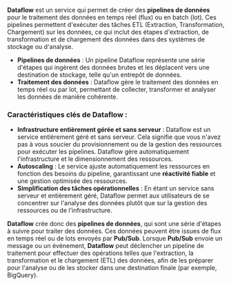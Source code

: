 

**Dataflow** est un service qui permet de créer des **pipelines de données** pour le traitement des données en temps réel (flux) ou en batch (lot). Ces pipelines permettent d'exécuter des tâches ETL (Extraction, Transformation, Chargement) sur les données, ce qui inclut des étapes d'extraction, de transformation et de chargement des données dans des systèmes de stockage ou d'analyse.
- **Pipelines de données** : Un pipeline Dataflow représente une série d'étapes qui ingèrent des données brutes et les déplacent vers une destination de stockage, telle qu'un entrepôt de données.
- **Traitement des données** : Dataflow gère le traitement des données en temps réel ou par lot, permettant de collecter, transformer et analyser les données de manière cohérente.

### **Caractéristiques clés de Dataflow** :

- **Infrastructure entièrement gérée et sans serveur** : Dataflow est un service entièrement géré et sans serveur. Cela signifie que vous n'avez pas à vous soucier du provisionnement ou de la gestion des ressources pour exécuter les pipelines. Dataflow gère automatiquement l'infrastructure et le dimensionnement des ressources.
- **Autoscaling** : Le service ajuste automatiquement les ressources en fonction des besoins du pipeline, garantissant une **réactivité fiable** et une gestion optimisée des ressources.
- **Simplification des tâches opérationnelles** : En étant un service sans serveur et entièrement géré, Dataflow permet aux utilisateurs de se concentrer sur l'analyse des données plutôt que sur la gestion des ressources ou de l'infrastructure.


**Dataflow** crée donc des **pipelines de données**, qui sont une série d'étapes à suivre pour traiter des données. Ces données peuvent être issues de flux en temps réel ou de lots envoyés par **Pub/Sub**. Lorsque **Pub/Sub** envoie un message ou un événement, **Dataflow** peut déclencher un pipeline de traitement pour effectuer des opérations telles que l'extraction, la transformation et le chargement (ETL) des données, afin de les préparer pour l'analyse ou de les stocker dans une destination finale (par exemple, BigQuery).